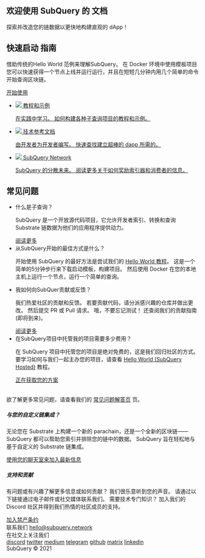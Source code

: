 <link rel="stylesheet" href="/assets/style/welcome.css" as="style" />
<div class="top2Sections">
  <section class="welcomeWords">
    <div class="main">
      <div>
        <h2 class="welcomeTitle">欢迎使用 SubQuery 的 <span>文档</span></h2>
        <p>探索并改造您的链数据以更快地构建直观的 dApp！</p>
      </div>
    </div>
  </section>
  <section class="startSection main">
    <div>
      <h2 class="title">快速启动 <span>指南</span></h2>
      <p>借助传统的Hello World 范例来理解SubQuery。 在 Docker 环境中使用模板项目 您可以快速获得一个节点上线并运行运行，并且在短短几分钟内用几个简单的命令开始查询区块链。
      </p>
      <a href="https://doc.subquery.network/quickstart/helloworld-localhost.html" class="button"><span>开始使用</span></a>
    </div>
  </section>
</div>
<div class="main">
  <div>
    <ul class="list">
      <li>
        <a href="https://doc.subquery.network/tutorials_examples/introduction.html">
          <div>
            <img src="/assets/img/tutorialsIcon.svg" />
            <span>教程和示例</span>
            <p>在实践中学习。 如何构建各种子查询项目的教程和示例。</p>
          </div>
        </a>
      </li>
      <li>
        <a href="https://doc.subquery.network/create/introduction.html">
          <div>
            <img src="/assets/img/docsIcon.svg" />
            <span>技术参考文档</span>
            <p>由开发者为开发者编写。 快速查找建立超棒的 dapp 所需的。</p>
          </div>
        </a>
      </li>
      <li>
        <a href="https://static.subquery.network/whitepaper.pdf" target="_blank">
          <div>
            <img src="/assets/img/networkIcon.svg" />
            <span>SubQuery Network</span>
            <p>SubQuery 的分散未来。 阅读更多关于如何奖励索引器和消费者的信息。</p>
          </div>
        </a>
      </li>
    </ul>
  </div>
</div>
<section class="faqSection main">
  <div>
    <h2 class="title">常见问题</h2>
    <ul class="faqList">
      <li>
        <div class="title">什么是子查询？</div>
        <div class="content">
          <p>SubQuery 是一个开放源代码项目，它允许开发者索引、转换和查询 Substrate 链数据为他们的应用程序提供动力。</p>
          <a class="more" href="https://doc.subquery.network/faqs/faqs.html#what-is-subquery">阅读更多</a>
        </div>
      </li>
      <li>
        <div class="title">从SubQuery开始的最佳方式是什么？</div>
        <div class="content">
          <p>开始使用 SubQuery 的最好方法是尝试我们的 <a href="https://doc.subquery.network/quickstart/helloworld-localhost.html">Hello World 教程</a>。 这是一个简单的5分钟步行来下载启动模板，构建项目。 然后使用 Docker 在您的本地主机上运行一个节点，运行一个简单的查询。 </p>
        </div>
      </li>
      <li>
        <div class="title">我如何向SubQuer贡献或反馈？</div>
        <div class="content">
          <p>我们热爱社区的贡献和反馈。 若要贡献代码，请分派感兴趣的仓库并做出更改。 然后提交 PR 或 Pull 请求。 哦，不要忘记测试！ 还查阅我们的贡献指南(即将到来)。 </p>
          <a class="more" href="https://doc.subquery.network/faqs/faqs.html#what-is-the-best-way-to-get-started-with-subquery">阅读更多</a>
        </div>
      </li>
      <li>
        <div class="title">在SubQuery项目中托管我的项目需要多少费用？</div>
        <div class="content">
          <p>在 SubQuery 项目中托管您的项目是绝对免费的，这是我们回归社区的方式。 要学习如何与我们一起主办您的项目，请查看 <a href="https://doc.subquery.network/quickstart/helloworld-hosted.html">Hello World (SubQuery Hosted)</a> 教程。</p>
          <a class="more" href="https://doc.subquery.network/publish/publish.html">正在获取您的方案</a>
        </div>
      </li>
    </ul><br>
    欲了解更多常见问题，请查看我们的 <a href="https://doc.subquery.network/faqs/faqs.html">常见问题解答页</a> 页。    
  </div>
</section>
<section class="main">
  <div>
    <div class="lastIntroduce lastIntroduce_1">
        <h5>与您的自定义链集成？</h5>
        <p>无论您在 Substrate 上构建一个新的 parachain，还是一个全新的区块链——SubQuery 都可以帮助您索引并排除您的链中的数据。 SubQuery 旨在轻松地与基于自定义的 Substrate 链集成。</p>
        <a class="more" href="https://doc.subquery.network/create/mapping.html#custom-substrate-chains">使用您的聊天室来加入最新信息</a>
    </div>
    <div class="lastIntroduce lastIntroduce_2">
        <h5>支持和贡献</h5>
        <p>有问题或有兴趣了解更多信息或如何贡献？ 我们很乐意听到您的声音。 请通过以下链接通过电子邮件或社交媒体联系我们。 需要技术专门知识？ 加入我们的 Discord 社区并得到我们热情的社区成员的支持。 </p>
        <a class="more" href="=https://discord.com/invite/78zg8aBSMG">加入禁产条约</a>
    </div>
    </div>
</section>
<section class="main connectSection">
  <div class="email">
    <span>联系我们</span>
    <a href="mailto:hello@subquery.network">hello@subquery.network</a>
  </div>
  <div>
    <div>在社交上关注我们</div>
    <div class="connectWay">
      <a href="https://discord.com/invite/78zg8aBSMG" target="_blank" class="connectDiscord">discord</a>
      <a href="https://twitter.com/subquerynetwork" target="_blank" class="connectTwitter">twitter</a>
      <a href="https://medium.com/@subquery" target="_blank" class="connectMedium">medium</a>
      <a href="https://t.me/subquerynetwork" target="_blank" class="connectTelegram">telegram</a>
      <a href="https://github.com/OnFinality-io/subql" target="_blank" class="connectGithub">github</a>
      <a href="https://matrix.to/#/#subquery:matrix.org" target="_blank" class="connectMatrix">matrix</a>
      <a href="https://www.linkedin.com/company/subquery" target="_blank" class="connectLinkedin">linkedin</a>
    </div>
  </div>
</section>
</div> </div>
<div class="footer">
  <div class="main"><div>SubQuery © 2021</div></div>
</div>
<script charset="utf-8" src="/assets/js/welcome.js"></script>